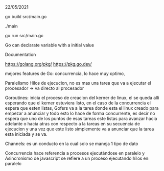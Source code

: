 22/05/2021

go build src/main.go

./main

go run src/main.go

Go can declarate variable with a initial value

Documentation

https://golang.org/pkg/
https://pkg.go.dev/

mejores features de Go: concurrencia, lo hace muy optimo,

Paralelismo
Hilos de ejecucion, no es mas una tarea que va a ejecutar el procesador -> va directo al procesador

Goroutines: inicia el proceso de creacion del kerner de linux, el se queda alli esperando que el kerner estuviera listo, en el caso de la concurrencia el espera que esten listas, Gofers va a la tarea donde esta el linux creado para empezar a anunciar y todo esto lo hace de forma concurrente, es decir no espera que uno de los puntos de esas tareas este listas para avanzar hacia adelante o hacia atras con respecto a la tareas en su secuencia de ejecucion y una vez que este listo simplemente va a anunciar que la tarea esta iniciada y se va.

Channels: es un conducto en la cual solo se maneja 1 tipo de dato


Concurrencia hace referencia a procesos ejecutándose en paralelo y Asincronismo de javascript se refiere a un proceso ejecutando hilos en paralelo